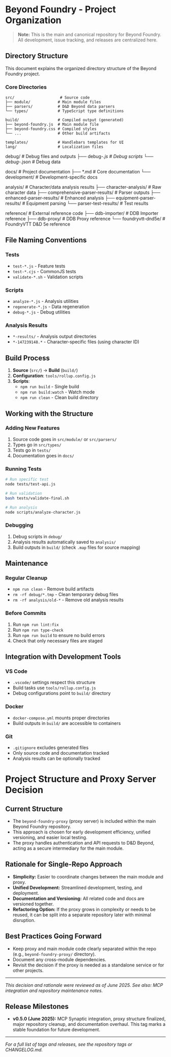# Beyond Foundry - Project Organization

> **Note:** This is the main and canonical repository for Beyond Foundry. All development, issue tracking, and releases are centralized here.

## Directory Structure

This document explains the organized directory structure of the Beyond Foundry project.

### Core Directories

```
src/                    # Source code
├── module/            # Main module files
├── parsers/           # D&D Beyond data parsers
└── types/             # TypeScript type definitions

build/                 # Compiled output (generated)
├── beyond-foundry.js  # Main module file
├── beyond-foundry.css # Compiled styles
└── ...                # Other build artifacts

templates/             # Handlebars templates for UI
lang/                  # Localization files
```

debug/                 # Debug files and outputs
├── debug-*.js        # Debug scripts
└── debug-*.json      # Debug data

docs/                  # Project documentation
├── *.md              # Core documentation
└── development/       # Development-specific docs

analysis/              # Character/data analysis results
├── character-analysis/         # Raw character data
├── comprehensive-parser-results/  # Parser outputs
├── enhanced-parser-results/    # Enhanced analysis
├── equipment-parser-results/   # Equipment parsing
└── parser-test-results/        # Test results

reference/             # External reference code
├── ddb-importer/     # DDB Importer reference
├── ddb-proxy/        # DDB Proxy reference
└── foundryvtt-dnd5e/ # FoundryVTT D&D 5e reference

## File Naming Conventions

### Tests
- `test-*.js` - Feature tests
- `test-*.cjs` - CommonJS tests
- `validate-*.sh` - Validation scripts

### Scripts
- `analyze-*.js` - Analysis utilities
- `regenerate-*.js` - Data regeneration
- `debug-*.js` - Debug utilities

### Analysis Results
- `*-results/` - Analysis output directories
- `*-147239148.*` - Character-specific files (using character ID)

## Build Process

1. **Source** (`src/`) → **Build** (`build/`)
2. **Configuration**: `tools/rollup.config.js`
3. **Scripts**: 
   - `npm run build` - Single build
   - `npm run build:watch` - Watch mode
   - `npm run clean` - Clean build directory

## Working with the Structure

### Adding New Features
1. Source code goes in `src/module/` or `src/parsers/`
2. Types go in `src/types/`
3. Tests go in `tests/`
4. Documentation goes in `docs/`

### Running Tests
```bash
# Run specific test
node tests/test-api.js

# Run validation
bash tests/validate-final.sh

# Run analysis
node scripts/analyze-character.js
```

### Debugging
1. Debug scripts in `debug/`
2. Analysis results automatically saved to `analysis/`
3. Build outputs in `build/` (check `.map` files for source mapping)

## Maintenance

### Regular Cleanup
- `npm run clean` - Remove build artifacts
- `rm -rf debug/*.tmp` - Clean temporary debug files
- `rm -rf analysis/old-*` - Remove old analysis results

### Before Commits
1. Run `npm run lint:fix`
2. Run `npm run type-check`
3. Run `npm run build` to ensure no build errors
4. Check that only necessary files are staged

## Integration with Development Tools

### VS Code
- `.vscode/` settings respect this structure
- Build tasks use `tools/rollup.config.js`
- Debug configurations point to `build/` directory

### Docker
- `docker-compose.yml` mounts proper directories
- Build outputs in `build/` are accessible to containers

### Git
- `.gitignore` excludes generated files
- Only source code and documentation tracked
- Analysis results can be optionally tracked

# Project Structure and Proxy Server Decision

## Current Structure
- The `beyond-foundry-proxy` (proxy server) is included within the main Beyond Foundry repository.
- This approach is chosen for early development efficiency, unified versioning, and easier local testing.
- The proxy handles authentication and API requests to D&D Beyond, acting as a secure intermediary for the main module.

## Rationale for Single-Repo Approach
- **Simplicity:** Easier to coordinate changes between the main module and proxy.
- **Unified Development:** Streamlined development, testing, and deployment.
- **Documentation and Versioning:** All related code and docs are versioned together.
- **Refactoring Option:** If the proxy grows in complexity or needs to be reused, it can be split into a separate repository later with minimal disruption.

## Best Practices Going Forward
- Keep proxy and main module code clearly separated within the repo (e.g., `beyond-foundry-proxy/` directory).
- Document any cross-module dependencies.
- Revisit the decision if the proxy is needed as a standalone service or for other projects.

---

*This decision and rationale were reviewed as of June 2025. See also: MCP integration and repository maintenance notes.*

## Release Milestones

- **v0.5.0 (June 2025):** MCP Synaptic integration, proxy structure finalized, major repository cleanup, and documentation overhaul. This tag marks a stable foundation for future development.

---

*For a full list of tags and releases, see the repository tags or CHANGELOG.md.*
